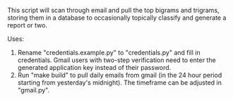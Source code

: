 This script will scan through email and pull the top bigrams and trigrams, storing them in a database to occasionally topically classify and generate a report or two.

Uses:
1. Rename "credentials.example.py" to "credentials.py" and fill in credentials.  Gmail users with two-step verification need to enter the generated application key instead of their password.
2. Run "make build" to pull daily emails from gmail (in the 24 hour period starting from yesterday's midnight).  The timeframe can be adjusted in "gmail.py".




